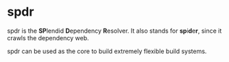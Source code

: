 spdr
====

spdr is the **SP**lendid **D**ependency **R**esolver. It also stands for **sp**i**d**e**r**, since it crawls the dependency web.

spdr can be used as the core to build extremely flexible build systems.
